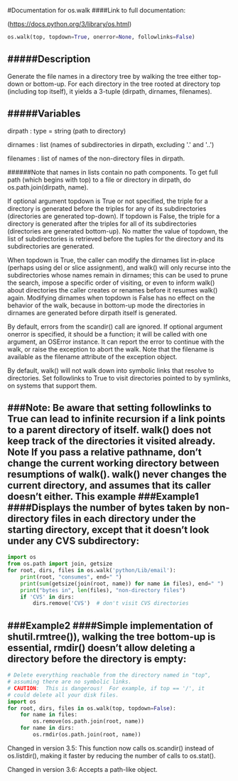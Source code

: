 ﻿﻿﻿#Documentation for os.walk####Link to full documentation:(https://docs.python.org/3/library/os.html)```Pythonos.walk(top, topdown=True, onerror=None, followlinks=False)```#####Description---Generate the file names in a directory tree by walking the tree either top-down or bottom-up. For each directory in the tree rooted at directory top (including top itself), it yields a 3-tuple (dirpath, dirnames, filenames).#####Variables---dirpath : type = string (path to directory)dirnames : list (names of subdirectories in dirpath, excluding '.' and '..')filenames : list of names of the non-directory files in dirpath. ######Note that names in lists contain no path components. To get full path (which begins with top) to a file or directory in dirpath, do os.path.join(dirpath, name).If optional argument topdown is True or not specified, the triple for a directory is generated before the triples for any of its subdirectories (directories are generated top-down). If topdown is False, the triple for a directory is generated after the triples for all of its subdirectories (directories are generated bottom-up). No matter the value of topdown, the list of subdirectories is retrieved before the tuples for the directory and its subdirectories are generated.When topdown is True, the caller can modify the dirnames list in-place (perhaps using del or slice assignment), and walk() will only recurse into the subdirectories whose names remain in dirnames; this can be used to prune the search, impose a specific order of visiting, or even to inform walk() about directories the caller creates or renames before it resumes walk() again. Modifying dirnames when topdown is False has no effect on the behavior of the walk, because in bottom-up mode the directories in dirnames are generated before dirpath itself is generated.By default, errors from the scandir() call are ignored. If optional argument onerror is specified, it should be a function; it will be called with one argument, an OSError instance. It can report the error to continue with the walk, or raise the exception to abort the walk. Note that the filename is available as the filename attribute of the exception object.By default, walk() will not walk down into symbolic links that resolve to directories. Set followlinks to True to visit directories pointed to by symlinks, on systems that support them.###Note: Be aware that setting followlinks to True can lead to infinite recursion if a link points to a parent directory of itself. walk() does not keep track of the directories it visited already.Note If you pass a relative pathname, don’t change the current working directory between resumptions of walk(). walk() never changes the current directory, and assumes that its caller doesn’t either.This example ###Example1####Displays the number of bytes taken by non-directory files in each directory under the starting directory, except that it doesn’t look under any CVS subdirectory:---```Pythonimport osfrom os.path import join, getsizefor root, dirs, files in os.walk('python/Lib/email'):    print(root, "consumes", end=" ")    print(sum(getsize(join(root, name)) for name in files), end=" ")    print("bytes in", len(files), "non-directory files")    if 'CVS' in dirs:        dirs.remove('CVS')  # don't visit CVS directories```###Example2####Simple implementation of shutil.rmtree()), walking the tree bottom-up is essential, rmdir() doesn’t allow deleting a directory before the directory is empty:---```Python# Delete everything reachable from the directory named in "top",# assuming there are no symbolic links.# CAUTION:  This is dangerous!  For example, if top == '/', it# could delete all your disk files.import osfor root, dirs, files in os.walk(top, topdown=False):    for name in files:        os.remove(os.path.join(root, name))    for name in dirs:        os.rmdir(os.path.join(root, name))```Changed in version 3.5: This function now calls os.scandir() instead of os.listdir(), making it faster by reducing the number of calls to os.stat().Changed in version 3.6: Accepts a path-like object.